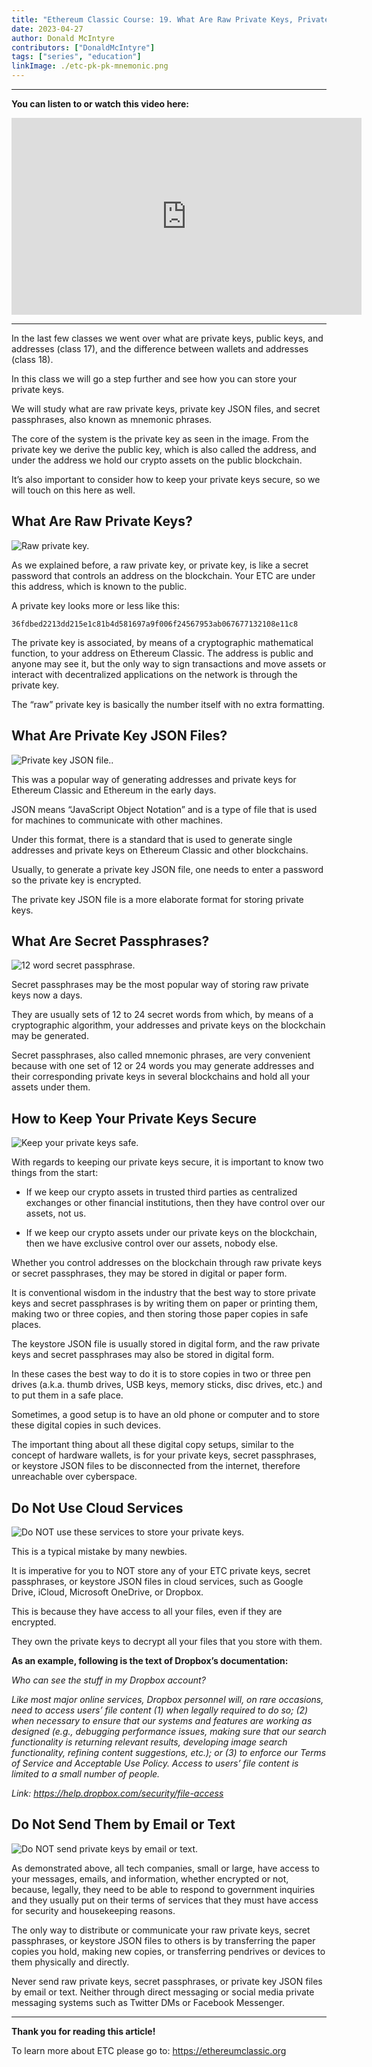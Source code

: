 ```yaml
---
title: "Ethereum Classic Course: 19. What Are Raw Private Keys, Private Key JSON Files, and Secret Passphrases?"
date: 2023-04-27
author: Donald McIntyre
contributors: ["DonaldMcIntyre"]
tags: ["series", "education"]
linkImage: ./etc-pk-pk-mnemonic.png
---
```


---
**You can listen to or watch this video here:**

<iframe width="560" height="315" src="https://www.youtube.com/embed/1zMg9FpxEyk" title="YouTube video player" frameborder="0" allow="accelerometer; autoplay; clipboard-write; encrypted-media; gyroscope; picture-in-picture; web-share" allowfullscreen></iframe>

---

In the last few classes we went over what are private keys, public keys, and addresses (class 17), and the difference between wallets and addresses (class 18).

In this class we will go a step further and see how you can store your private keys.

We will study what are raw private keys, private key JSON files, and secret passphrases, also known as mnemonic phrases.

The core of the system is the private key as seen in the image. From the private key we derive the public key, which is also called the address, and under the address we hold our crypto assets on the public blockchain.

It’s also important to consider how to keep your private keys secure, so we will touch on this here as well.

## What Are Raw Private Keys?

![Raw private key.](./1.png)

As we explained before, a raw private key, or private key, is like a secret password that controls an address on the blockchain. Your ETC are under this address, which is known to the public.

A private key looks more or less like this:

```
36fdbed2213dd215e1c81b4d581697a9f006f24567953ab067677132108e11c8
```

The private key is associated, by means of a cryptographic mathematical function, to your address on Ethereum Classic. The address is public and anyone may see it, but the only way to sign transactions and move assets or interact with decentralized applications on the network is through the private key.

The “raw” private key is basically the number itself with no extra formatting.

## What Are Private Key JSON Files?

![Private key JSON file..](./2.png)

This was a popular way of generating addresses and private keys for Ethereum Classic and Ethereum in the early days. 

JSON means “JavaScript Object Notation” and is a type of file that is used for machines to communicate with other machines.

Under this format, there is a standard that is used to generate single addresses and private keys on Ethereum Classic and other blockchains.

Usually, to generate a private key JSON file, one needs to enter a password so the private key is encrypted.

The private key JSON file is a more elaborate format for storing private keys.

## What Are Secret Passphrases?

![12 word secret passphrase.](./3.png)

Secret passphrases may be the most popular way of storing raw private keys now a days. 

They are usually sets of 12 to 24 secret words from which, by means of a cryptographic algorithm, your addresses and private keys on the blockchain may be generated.

Secret passphrases, also called mnemonic phrases, are very convenient because with one set of 12 or 24 words you may generate addresses and their corresponding private keys in several blockchains and hold all your assets under them.

## How to Keep Your Private Keys Secure

![Keep your private keys safe.](./4.png)

With regards to keeping our private keys secure, it is important to know two things from the start:

- If we keep our crypto assets in trusted third parties as centralized exchanges or other financial institutions, then they have control over our assets, not us.

- If we keep our crypto assets under our private keys on the blockchain, then we have exclusive control over our assets, nobody else.

Whether you control addresses on the blockchain through raw private keys or secret passphrases, they may be stored in digital or paper form.

It is conventional wisdom in the industry that the best way to store private keys and secret passphrases is by writing them on paper or printing them, making two or three copies, and then storing those paper copies in safe places.

The keystore JSON file is usually stored in digital form, and the raw private keys and secret passphrases may also be stored in digital form.

In these cases the best way to do it is to store copies in two or three pen drives (a.k.a. thumb drives, USB keys, memory sticks, disc drives, etc.) and to put them in a safe place.

Sometimes, a good setup is to have an old phone or computer and to store these digital copies in such devices.

The important thing about all these digital copy setups, similar to the concept of hardware wallets, is for your private keys, secret passphrases, or keystore JSON files to be disconnected from the internet, therefore unreachable over cyberspace.

## Do Not Use Cloud Services

![Do NOT use these services to store your private keys.](./5.png)

This is a typical mistake by many newbies. 

It is imperative for you to NOT store any of your ETC private keys, secret passphrases, or keystore JSON files in cloud services, such as Google Drive, iCloud, Microsoft OneDrive, or Dropbox.

This is because they have access to all your files, even if they are encrypted.

They own the private keys to decrypt all your files that you store with them.

**As an example, following is the text of Dropbox’s documentation:**

*Who can see the stuff in my Dropbox account?*

*Like most major online services, Dropbox personnel will, on rare occasions, need to access users’ file content (1) when legally required to do so; (2) when necessary to ensure that our systems and features are working as designed (e.g., debugging performance issues, making sure that our search functionality is returning relevant results, developing image search functionality, refining content suggestions, etc.); or (3) to enforce our Terms of Service and Acceptable Use Policy. Access to users’ file content is limited to a small number of people.*

*Link: https://help.dropbox.com/security/file-access*

## Do Not Send Them by Email or Text

![Do NOT send private keys by email or text.](./6.png)

As demonstrated above, all tech companies, small or large, have access to your messages, emails, and information, whether encrypted or not, because, legally, they need to be able to respond to government inquiries and they usually put on their terms of services that they must have access for security and housekeeping reasons.

The only way to distribute or communicate your raw private keys, secret passphrases, or keystore JSON files to others is by transferring the paper copies you hold, making new copies, or transferring pendrives or devices to them physically and directly.

Never send raw private keys, secret passphrases, or private key JSON files by email or text. Neither through direct messaging or social media private messaging systems such as Twitter DMs or Facebook Messenger.

---

**Thank you for reading this article!**

To learn more about ETC please go to: https://ethereumclassic.org

